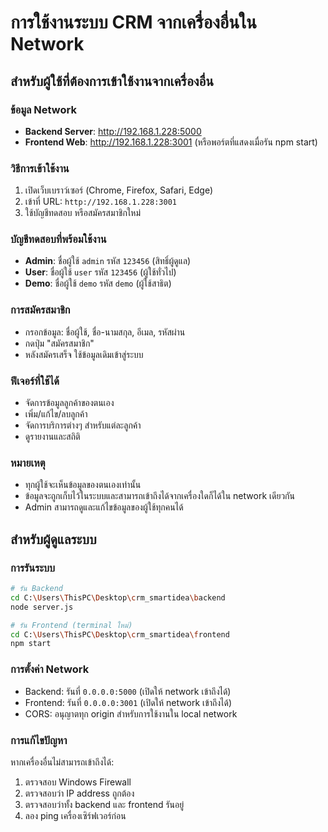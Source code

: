 # การใช้งานระบบ CRM จากเครื่องอื่นใน Network

## สำหรับผู้ใช้ที่ต้องการเข้าใช้งานจากเครื่องอื่น

### ข้อมูล Network
- **Backend Server**: http://192.168.1.228:5000
- **Frontend Web**: http://192.168.1.228:3001 (หรือพอร์ตที่แสดงเมื่อรัน npm start)

### วิธีการเข้าใช้งาน
1. เปิดเว็บเบราว์เซอร์ (Chrome, Firefox, Safari, Edge)
2. เข้าที่ URL: `http://192.168.1.228:3001`
3. ใช้บัญชีทดสอบ หรือสมัครสมาชิกใหม่

### บัญชีทดสอบที่พร้อมใช้งาน
- **Admin**: ชื่อผู้ใช้ `admin` รหัส `123456` (สิทธิ์ผู้ดูแล)
- **User**: ชื่อผู้ใช้ `user` รหัส `123456` (ผู้ใช้ทั่วไป)
- **Demo**: ชื่อผู้ใช้ `demo` รหัส `demo` (ผู้ใช้สาธิต)

### การสมัครสมาชิก
- กรอกข้อมูล: ชื่อผู้ใช้, ชื่อ-นามสกุล, อีเมล, รหัสผ่าน
- กดปุ่ม "สมัครสมาชิก"
- หลังสมัครเสร็จ ใช้ข้อมูลเดิมเข้าสู่ระบบ

### ฟีเจอร์ที่ใช้ได้
- จัดการข้อมูลลูกค้าของตนเอง
- เพิ่ม/แก้ไข/ลบลูกค้า
- จัดการบริการต่างๆ สำหรับแต่ละลูกค้า
- ดูรายงานและสถิติ

### หมายเหตุ
- ทุกผู้ใช้จะเห็นข้อมูลของตนเองเท่านั้น
- ข้อมูลจะถูกเก็บไว้ในระบบและสามารถเข้าถึงได้จากเครื่องใดก็ได้ใน network เดียวกัน
- Admin สามารถดูและแก้ไขข้อมูลของผู้ใช้ทุกคนได้

## สำหรับผู้ดูแลระบบ

### การรันระบบ
```bash
# รัน Backend
cd C:\Users\ThisPC\Desktop\crm_smartidea\backend
node server.js

# รัน Frontend (terminal ใหม่)
cd C:\Users\ThisPC\Desktop\crm_smartidea\frontend
npm start
```

### การตั้งค่า Network
- Backend: รันที่ `0.0.0.0:5000` (เปิดให้ network เข้าถึงได้)
- Frontend: รันที่ `0.0.0.0:3001` (เปิดให้ network เข้าถึงได้)
- CORS: อนุญาตทุก origin สำหรับการใช้งานใน local network

### การแก้ไขปัญหา
หากเครื่องอื่นไม่สามารถเข้าถึงได้:
1. ตรวจสอบ Windows Firewall
2. ตรวจสอบว่า IP address ถูกต้อง
3. ตรวจสอบว่าทั้ง backend และ frontend รันอยู่
4. ลอง ping เครื่องเซิร์ฟเวอร์ก่อน